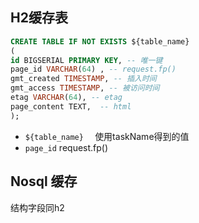 ## H2缓存表

```sql
CREATE TABLE IF NOT EXISTS ${table_name}
(
id BIGSERIAL PRIMARY KEY, -- 唯一键
page_id VARCHAR(64) , -- request.fp()
gmt_created TIMESTAMP, -- 插入时间
gmt_access TIMESTAMP, -- 被访问时间
etag VARCHAR(64), -- etag
page_content TEXT,  -- html
);
```


- `${table_name}  `  使用taskName得到的值
- `page_id`   request.fp()





## Nosql 缓存

结构字段同h2